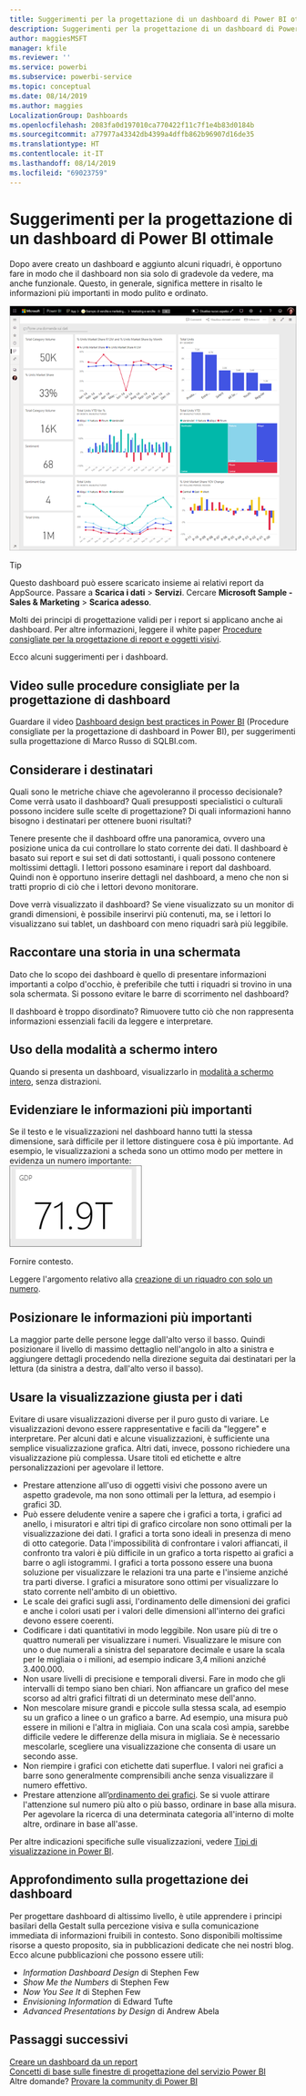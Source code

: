 ```yaml
---
title: Suggerimenti per la progettazione di un dashboard di Power BI ottimale
description: Suggerimenti per la progettazione di un dashboard di Power BI ottimale
author: maggiesMSFT
manager: kfile
ms.reviewer: ''
ms.service: powerbi
ms.subservice: powerbi-service
ms.topic: conceptual
ms.date: 08/14/2019
ms.author: maggies
LocalizationGroup: Dashboards
ms.openlocfilehash: 2083fa0d197010ca770422f11c7f1e4b83d0184b
ms.sourcegitcommit: a77977a43342db4399a4dffb862b96907d16de35
ms.translationtype: HT
ms.contentlocale: it-IT
ms.lasthandoff: 08/14/2019
ms.locfileid: "69023759"
---
```

# <a name="tips-for-designing-a-great-power-bi-dashboard"></a>Suggerimenti per la progettazione di un dashboard di Power BI ottimale
Dopo avere creato un dashboard e aggiunto alcuni riquadri, è opportuno fare in modo che il dashboard non sia solo di gradevole da vedere, ma anche funzionale. Questo, in generale, significa mettere in risalto le informazioni più importanti in modo pulito e ordinato.

![Dashboard di esempio Marketing and sales](media/service-dashboards-design-tips/power-bi-marketing-sample-dashboard.png)

> [!TIP]
> Questo dashboard può essere scaricato insieme ai relativi report da AppSource. Passare a **Scarica i dati** > **Servizi**. Cercare **Microsoft Sample - Sales & Marketing** > **Scarica adesso**.

Molti dei principi di progettazione validi per i report si applicano anche ai dashboard. Per altre informazioni, leggere il white paper [Procedure consigliate per la progettazione di report e oggetti visivi](visuals/power-bi-visualization-best-practices.md).

Ecco alcuni suggerimenti per i dashboard.

## <a name="dashboard-design-best-practices-video"></a>Video sulle procedure consigliate per la progettazione di dashboard

Guardare il video [Dashboard design best practices in Power BI](https://www.youtube.com/watch?v=-tdkUYrzrio) (Procedure consigliate per la progettazione di dashboard in Power BI), per suggerimenti sulla progettazione di Marco Russo di SQLBI.com.

## <a name="consider-your-audience"></a>Considerare i destinatari
Quali sono le metriche chiave che agevoleranno il processo decisionale? Come verrà usato il dashboard? Quali presupposti specialistici o culturali possono incidere sulle scelte di progettazione? Di quali informazioni hanno bisogno i destinatari per ottenere buoni risultati?

Tenere presente che il dashboard offre una panoramica, ovvero una posizione unica da cui controllare lo stato corrente dei dati. Il dashboard è basato sui report e sui set di dati sottostanti, i quali possono contenere moltissimi dettagli. I lettori possono esaminare i report dal dashboard. Quindi non è opportuno inserire dettagli nel dashboard, a meno che non si tratti proprio di ciò che i lettori devono monitorare.

Dove verrà visualizzato il dashboard? Se viene visualizzato su un monitor di grandi dimensioni, è possibile inserirvi più contenuti, ma, se i lettori lo visualizzano sui tablet, un dashboard con meno riquadri sarà più leggibile.

## <a name="tell-a-story-on-one-screen"></a>Raccontare una storia in una schermata
Dato che lo scopo dei dashboard è quello di presentare informazioni importanti a colpo d'occhio, è preferibile che tutti i riquadri si trovino in una sola schermata. Si possono evitare le barre di scorrimento nel dashboard?

Il dashboard è troppo disordinato?  Rimuovere tutto ciò che non rappresenta informazioni essenziali facili da leggere e interpretare.

## <a name="make-use-of-full-screen-mode"></a>Uso della modalità a schermo intero
Quando si presenta un dashboard, visualizzarlo in [modalità a schermo intero](consumer/end-user-focus.md), senza distrazioni.

## <a name="accent-the-most-important-information"></a>Evidenziare le informazioni più importanti
Se il testo e le visualizzazioni nel dashboard hanno tutti la stessa dimensione, sarà difficile per il lettore distinguere cosa è più importante. Ad esempio, le visualizzazioni a scheda sono un ottimo modo per mettere in evidenza un numero importante:  
![Visualizzazione scheda](media/service-dashboards-design-tips/pbi_card.png)

Fornire contesto.  

Leggere l'argomento relativo alla [creazione di un riquadro con solo un numero](visuals/power-bi-visualization-card.md).

## <a name="place-the-most-important-information"></a>Posizionare le informazioni più importanti
La maggior parte delle persone legge dall'alto verso il basso. Quindi posizionare il livello di massimo dettaglio nell'angolo in alto a sinistra e aggiungere dettagli procedendo nella direzione seguita dai destinatari per la lettura (da sinistra a destra, dall'alto verso il basso).

## <a name="use-the-right-visualization-for-the-data"></a>Usare la visualizzazione giusta per i dati
Evitare di usare visualizzazioni diverse per il puro gusto di variare.  Le visualizzazioni devono essere rappresentative e facili da "leggere" e interpretare.  Per alcuni dati e alcune visualizzazioni, è sufficiente una semplice visualizzazione grafica. Altri dati, invece, possono richiedere una visualizzazione più complessa. Usare titoli ed etichette e altre personalizzazioni per agevolare il lettore.  

* Prestare attenzione all'uso di oggetti visivi che possono avere un aspetto gradevole, ma non sono ottimali per la lettura, ad esempio i grafici 3D. 
* Può essere deludente venire a sapere che i grafici a torta, i grafici ad anello, i misuratori e altri tipi di grafico circolare non sono ottimali per la visualizzazione dei dati. I grafici a torta sono ideali in presenza di meno di otto categorie. Data l'impossibilità di confrontare i valori affiancati, il confronto tra valori è più difficile in un grafico a torta rispetto ai grafici a barre o agli istogrammi. I grafici a torta possono essere una buona soluzione per visualizzare le relazioni tra una parte e l'insieme anziché tra parti diverse. I grafici a misuratore sono ottimi per visualizzare lo stato corrente nell'ambito di un obiettivo.
* Le scale dei grafici sugli assi, l'ordinamento delle dimensioni dei grafici e anche i colori usati per i valori delle dimensioni all'interno dei grafici devono essere coerenti.
* Codificare i dati quantitativi in modo leggibile. Non usare più di tre o quattro numerali per visualizzare i numeri. Visualizzare le misure con uno o due numerali a sinistra del separatore decimale e usare la scala per le migliaia o i milioni, ad esempio indicare 3,4 milioni anziché 3.400.000.
* Non usare livelli di precisione e temporali diversi. Fare in modo che gli intervalli di tempo siano ben chiari. Non affiancare un grafico del mese scorso ad altri grafici filtrati di un determinato mese dell'anno.
* Non mescolare misure grandi e piccole sulla stessa scala, ad esempio su un grafico a linee o un grafico a barre. Ad esempio, una misura può essere in milioni e l'altra in migliaia. Con una scala così ampia, sarebbe difficile vedere le differenze della misura in migliaia. Se è necessario mescolarle, scegliere una visualizzazione che consenta di usare un secondo asse.
* Non riempire i grafici con etichette dati superflue. I valori nei grafici a barre sono generalmente comprensibili anche senza visualizzare il numero effettivo.
* Prestare attenzione all’[ordinamento dei grafici](consumer/end-user-change-sort.md). Se si vuole attirare l'attenzione sul numero più alto o più basso, ordinare in base alla misura. Per agevolare la ricerca di una determinata categoria all'interno di molte altre, ordinare in base all'asse.  

Per altre indicazioni specifiche sulle visualizzazioni, vedere [Tipi di visualizzazione in Power BI](visuals/power-bi-visualization-types-for-reports-and-q-and-a.md).  

## <a name="learn-more-about-dashboard-design"></a>Approfondimento sulla progettazione dei dashboard
Per progettare dashboard di altissimo livello, è utile apprendere i principi basilari della Gestalt sulla percezione visiva e sulla comunicazione immediata di informazioni fruibili in contesto. Sono disponibili moltissime risorse a questo proposito, sia in pubblicazioni dedicate che nei nostri blog. Ecco alcune pubblicazioni che possono essere utili:

* *Information Dashboard Design* di Stephen Few  
* *Show Me the Numbers* di Stephen Few  
* *Now You See It* di Stephen Few  
* *Envisioning Information* di Edward Tufte  
* *Advanced Presentations by Design* di Andrew Abela   

## <a name="next-steps"></a>Passaggi successivi
[Creare un dashboard da un report](service-dashboard-create.md)  
[Concetti di base sulle finestre di progettazione del servizio Power BI](service-basic-concepts.md)  
Altre domande? [Provare la community di Power BI](http://community.powerbi.com/)
